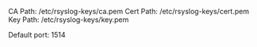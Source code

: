 CA Path: /etc/rsyslog-keys/ca.pem
Cert Path: /etc/rsyslog-keys/cert.pem
Key Path: /etc/rsyslog-keys/key.pem

Default port: 1514
